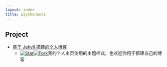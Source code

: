 ```yaml
---
layout: index
title: psychonaut1
---
```


## Project

- [基于 Jekyll 搭建的个人博客](https://github.com/fengwei2002/fengwei2002.github.io)
  - [![Star](https://img.shields.io/github/stars/fengwei2002/fengwei2002.github.io.svg)](https://github.com/fengweei2002/fengwei2002.github.io)[![Fork](https://img.shields.io/github/forks/fengwei2002/fengwei2002.github.io.svg)](https://github.com/fengwei2002/fengwei2002.github.io/fork)我的个人主页使用的主题样式，也欢迎你用于搭建自己的博客




